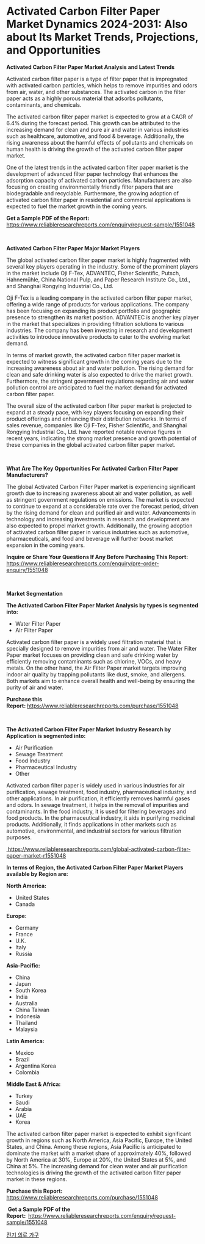 <p><h1>Activated Carbon Filter Paper Market Dynamics 2024-2031: Also about Its Market Trends, Projections, and Opportunities</h1></p><p><strong>Activated Carbon Filter Paper Market Analysis and Latest Trends</strong></p>
<p><p>Activated carbon filter paper is a type of filter paper that is impregnated with activated carbon particles, which helps to remove impurities and odors from air, water, and other substances. The activated carbon in the filter paper acts as a highly porous material that adsorbs pollutants, contaminants, and chemicals.</p><p>The activated carbon filter paper market is expected to grow at a CAGR of 6.4% during the forecast period. This growth can be attributed to the increasing demand for clean and pure air and water in various industries such as healthcare, automotive, and food & beverage. Additionally, the rising awareness about the harmful effects of pollutants and chemicals on human health is driving the growth of the activated carbon filter paper market.</p><p>One of the latest trends in the activated carbon filter paper market is the development of advanced filter paper technology that enhances the adsorption capacity of activated carbon particles. Manufacturers are also focusing on creating environmentally friendly filter papers that are biodegradable and recyclable. Furthermore, the growing adoption of activated carbon filter paper in residential and commercial applications is expected to fuel the market growth in the coming years.</p></p>
<p><strong>Get a Sample PDF of the Report:&nbsp;</strong> <a href="https://www.reliableresearchreports.com/enquiry/request-sample/1551048">https://www.reliableresearchreports.com/enquiry/request-sample/1551048</a></p>
<p>&nbsp;</p>
<p><strong>Activated Carbon Filter Paper Major Market Players</strong></p>
<p><p>The global activated carbon filter paper market is highly fragmented with several key players operating in the industry. Some of the prominent players in the market include Oji F-Tex, ADVANTEC, Fisher Scientific, Putsch, Hahnemühle, China National Pulp, and Paper Research Institute Co., Ltd., and Shanghai Rongying Industrial Co., Ltd.</p><p>Oji F-Tex is a leading company in the activated carbon filter paper market, offering a wide range of products for various applications. The company has been focusing on expanding its product portfolio and geographic presence to strengthen its market position. ADVANTEC is another key player in the market that specializes in providing filtration solutions to various industries. The company has been investing in research and development activities to introduce innovative products to cater to the evolving market demand.</p><p>In terms of market growth, the activated carbon filter paper market is expected to witness significant growth in the coming years due to the increasing awareness about air and water pollution. The rising demand for clean and safe drinking water is also expected to drive the market growth. Furthermore, the stringent government regulations regarding air and water pollution control are anticipated to fuel the market demand for activated carbon filter paper.</p><p>The overall size of the activated carbon filter paper market is projected to expand at a steady pace, with key players focusing on expanding their product offerings and enhancing their distribution networks. In terms of sales revenue, companies like Oji F-Tex, Fisher Scientific, and Shanghai Rongying Industrial Co., Ltd. have reported notable revenue figures in recent years, indicating the strong market presence and growth potential of these companies in the global activated carbon filter paper market.</p></p>
<p>&nbsp;</p>
<p><strong>What Are The Key Opportunities For Activated Carbon Filter Paper Manufacturers?</strong></p>
<p><p>The global Activated Carbon Filter Paper market is experiencing significant growth due to increasing awareness about air and water pollution, as well as stringent government regulations on emissions. The market is expected to continue to expand at a considerable rate over the forecast period, driven by the rising demand for clean and purified air and water. Advancements in technology and increasing investments in research and development are also expected to propel market growth. Additionally, the growing adoption of activated carbon filter paper in various industries such as automotive, pharmaceuticals, and food and beverage will further boost market expansion in the coming years.</p></p>
<p><strong>Inquire or Share Your Questions If Any Before Purchasing This Report:</strong> <a href="https://www.reliableresearchreports.com/enquiry/pre-order-enquiry/1551048">https://www.reliableresearchreports.com/enquiry/pre-order-enquiry/1551048</a></p>
<p>&nbsp;</p>
<p><strong>Market Segmentation</strong></p>
<p><strong>The Activated Carbon Filter Paper Market Analysis by types is segmented into:</strong></p>
<p><ul><li>Water Filter Paper</li><li>Air Filter Paper</li></ul></p>
<p><p>Activated carbon filter paper is a widely used filtration material that is specially designed to remove impurities from air and water. The Water Filter Paper market focuses on providing clean and safe drinking water by efficiently removing contaminants such as chlorine, VOCs, and heavy metals. On the other hand, the Air Filter Paper market targets improving indoor air quality by trapping pollutants like dust, smoke, and allergens. Both markets aim to enhance overall health and well-being by ensuring the purity of air and water.</p></p>
<p><strong>Purchase this Report:&nbsp;</strong><a href="https://www.reliableresearchreports.com/purchase/1551048">https://www.reliableresearchreports.com/purchase/1551048</a></p>
<p>&nbsp;</p>
<p><strong>The Activated Carbon Filter Paper Market Industry Research by Application is segmented into:</strong></p>
<p><ul><li>Air Purification</li><li>Sewage Treatment</li><li>Food Industry</li><li>Pharmaceutical Industry</li><li>Other</li></ul></p>
<p><p>Activated carbon filter paper is widely used in various industries for air purification, sewage treatment, food industry, pharmaceutical industry, and other applications. In air purification, it efficiently removes harmful gases and odors. In sewage treatment, it helps in the removal of impurities and contaminants. In the food industry, it is used for filtering beverages and food products. In the pharmaceutical industry, it aids in purifying medicinal products. Additionally, it finds applications in other markets such as automotive, environmental, and industrial sectors for various filtration purposes.</p></p>
<p><a href="https://www.reliableresearchreports.com/global-activated-carbon-filter-paper-market-r1551048">&nbsp;https://www.reliableresearchreports.com/global-activated-carbon-filter-paper-market-r1551048</a></p>
<p><strong>In terms of Region, the Activated Carbon Filter Paper Market Players available by Region are:</strong></p>
<p>
    <p> <strong> North America: </strong>
        <ul>
            <li>United States</li>
            <li>Canada</li>
        </ul>
        </p> 
    <p> <strong> Europe: </strong>
        <ul>
            <li>Germany</li>
            <li>France</li>
            <li>U.K.</li>
            <li>Italy</li>
            <li>Russia</li>
        </ul>
        </p> 
    <p> <strong> Asia-Pacific: </strong>
        <ul>
            <li>China</li>
            <li>Japan</li>
            <li>South Korea</li>
            <li>India</li>
            <li>Australia</li>
            <li>China Taiwan</li>
            <li>Indonesia</li>
            <li>Thailand</li>
            <li>Malaysia</li>
        </ul>
        </p> 
    <p> <strong> Latin America: </strong>
        <ul>
            <li>Mexico</li>
            <li>Brazil</li>
            <li>Argentina Korea</li>
            <li>Colombia</li>
        </ul>
        </p> 
    <p> <strong> Middle East & Africa: </strong>
        <ul>
            <li>Turkey</li>
            <li>Saudi</li>
            <li>Arabia</li>
            <li>UAE</li>
            <li>Korea</li>
        </ul>
    </p>
    </p>
<p><p>The activated carbon filter paper market is expected to exhibit significant growth in regions such as North America, Asia Pacific, Europe, the United States, and China. Among these regions, Asia Pacific is anticipated to dominate the market with a market share of approximately 40%, followed by North America at 30%, Europe at 20%, the United States at 5%, and China at 5%. The increasing demand for clean water and air purification technologies is driving the growth of the activated carbon filter paper market in these regions.</p></p>
<p><strong>Purchase this Report: </strong><a href="https://www.reliableresearchreports.com/purchase/1551048">https://www.reliableresearchreports.com/purchase/1551048</a></p>
<p>&nbsp;<strong>Get a Sample PDF of the Report:&nbsp;&nbsp;</strong><a href="https://www.reliableresearchreports.com/enquiry/request-sample/1551048">https://www.reliableresearchreports.com/enquiry/request-sample/1551048</a></p>
<p><strong></strong></p>
<p><p><a href="https://medium.com/@corneliutrifa2022/%EC%A0%84%EA%B8%B0-%EC%9D%98%EB%A3%8C-%EA%B0%80%EA%B5%AC-%EC%82%B0%EC%97%85-%EB%B6%84%EC%84%9D-%EB%B3%B4%EA%B3%A0%EC%84%9C-%EC%9D%91%EC%9A%A9-%EB%B6%84%EC%95%BC-%EC%A7%80%EC%97%AD-%EA%B2%BD%EC%9F%81-%EC%A0%84%EB%9E%B5%EB%B3%84-%EC%8B%9C%EC%9E%A5-%EA%B7%9C%EB%AA%A8-%EC%A0%90%EC%9C%A0%EC%9C%A8-%ED%8A%B8%EB%A0%8C%EB%93%9C-2024-2031-9b1d9b68b478">전기 의료 가구</a></p></p>